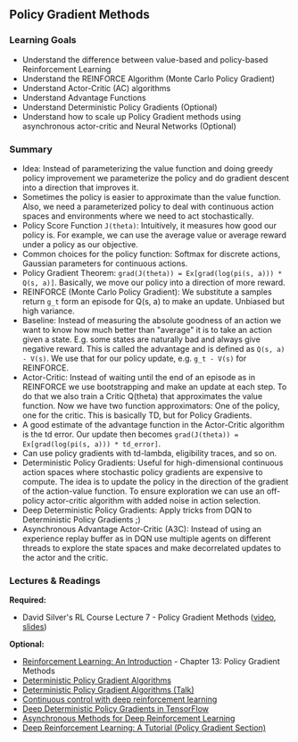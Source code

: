 ## Policy Gradient Methods


### Learning Goals

- Understand the difference between value-based and policy-based Reinforcement Learning
- Understand the REINFORCE Algorithm (Monte Carlo Policy Gradient)
- Understand Actor-Critic (AC) algorithms
- Understand Advantage Functions
- Understand Deterministic Policy Gradients (Optional)
- Understand how to scale up Policy Gradient methods using asynchronous actor-critic and Neural Networks (Optional)


### Summary

- Idea: Instead of parameterizing the value function and doing greedy policy improvement we parameterize the policy and do gradient descent into a direction that improves it.
- Sometimes the policy is easier to approximate than the value function. Also, we need a parameterized policy to deal with continuous action spaces and environments where we need to act stochastically.
- Policy Score Function `J(theta)`: Intuitively, it measures how good our policy is. For example, we can use the average value or average reward under a policy as our objective.
- Common choices for the policy function: Softmax for discrete actions, Gaussian parameters for continuous actions.
- Policy Gradient Theorem: `grad(J(theta)) = Ex[grad(log(pi(s, a))) * Q(s, a)]`. Basically, we move our policy into a direction of more reward.
- REINFORCE (Monte Carlo Policy Gradient): We substitute a samples return `g_t` form an episode for Q(s, a) to make an update. Unbiased but high variance.
- Baseline: Instead of measuring the absolute goodness of an action we want to know how much better than "average" it is to take an action given a state. E.g. some states are naturally bad and always give negative reward. This is called the advantage and is defined as `Q(s, a) - V(s)`. We use that for our policy update, e.g. `g_t - V(s)` for REINFORCE.
- Actor-Critic: Instead of waiting until the end of an episode as in REINFORCE we use bootstrapping and make an update at each step. To do that we also train a Critic Q(theta) that approximates the value function. Now we have two function approximators: One of the policy, one for the critic. This is basically TD, but for Policy Gradients.
- A good estimate of the advantage function in the Actor-Critic algorithm is the td error. Our update then becomes `grad(J(theta)) = Ex[grad(log(pi(s, a))) * td_error]`.
- Can use policy gradients with td-lambda, eligibility traces, and so on.
- Deterministic Policy Gradients: Useful for high-dimensional continuous action spaces where stochastic policy gradients are expensive to compute. The idea is to update the policy in the direction of the gradient of the action-value function. To ensure exploration we can use an off-policy actor-critic algorithm with added noise in action selection.
- Deep Deterministic Policy Gradients: Apply tricks from DQN to Deterministic Policy Gradients ;)
- Asynchronous Advantage Actor-Critic (A3C): Instead of using an experience replay buffer as in DQN use multiple agents on different threads to explore the state spaces and make decorrelated updates to the actor and the critic.


### Lectures & Readings

**Required:**

- David Silver's RL Course Lecture 7 - Policy Gradient Methods ([video](https://www.youtube.com/watch?v=KHZVXao4qXs), [slides](http://www0.cs.ucl.ac.uk/staff/d.silver/web/Teaching_files/pg.pdf))

**Optional:**

- [Reinforcement Learning: An Introduction](http://incompleteideas.net/book/bookdraft2018jan1.pdf) - Chapter 13: Policy Gradient Methods
- [Deterministic Policy Gradient Algorithms](http://jmlr.org/proceedings/papers/v32/silver14.pdf)
- [Deterministic Policy Gradient Algorithms (Talk)](http://techtalks.tv/talks/deterministic-policy-gradient-algorithms/61098/)
- [Continuous control with deep reinforcement learning](https://arxiv.org/abs/1509.02971)
- [Deep Deterministic Policy Gradients in TensorFlow](http://pemami4911.github.io/blog_posts/2016/08/21/ddpg-rl.html)
- [Asynchronous Methods for Deep Reinforcement Learning](https://arxiv.org/abs/1602.01783)
- [Deep Reinforcement Learning: A Tutorial (Policy Gradient Section)](http://web.archive.org/web/20161029135055/https://gym.openai.com/docs/rl#id16)

